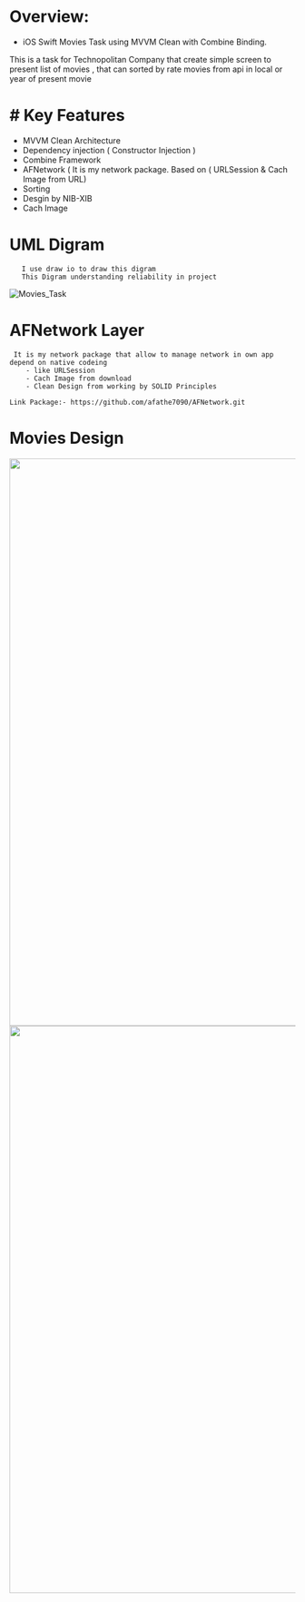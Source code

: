# Overview:
- iOS Swift Movies Task using MVVM Clean with Combine Binding.

This is a task for Technopolitan Company that create simple screen to present list of movies , that can sorted by rate movies from api in local or year of present movie

# # Key Features

- MVVM Clean Architecture
- Dependency injection ( Constructor Injection )
- Combine Framework
- AFNetwork ( It is my network package. Based on ( URLSession & Cach Image from URL)
- Sorting 
- Desgin by NIB-XIB
- Cach Image 

# UML Digram 

       I use draw io to draw this digram 
       This Digram understanding reliability in project 
![Movies_Task](https://user-images.githubusercontent.com/76500072/216841298-6d15fc1c-2d3d-43a4-a43d-7778e7342e4e.png)

# AFNetwork Layer 

     It is my network package that allow to manage network in own app depend on native codeing
        - like URLSession 
        - Cach Image from download
        - Clean Design from working by SOLID Principles
        
    Link Package:- https://github.com/afathe7090/AFNetwork.git
  
  
 #  Movies Design  
 <img align="left" width="600" height="1000" img src="https://user-images.githubusercontent.com/76500072/216841788-280ab4bd-7539-4c88-95c8-73b12ecff62a.png">
 <img align="left" width="600" height="1000" img src="https://user-images.githubusercontent.com/76500072/216841788-280ab4bd-7539-4c88-95c8-73b12ecff62a.png">
<!--  ![Screen Shot 2023-02-05 at 9 57 42 PM](https://user-images.githubusercontent.com/76500072/216841788-280ab4bd-7539-4c88-95c8-73b12ecff62a.png)![Screen Shot 2023-02-05 at 9 57 42 PM](https://user-images.githubusercontent.com/76500072/216841788-280ab4bd-7539-4c88-95c8-73b12ecff62a.png) -->
 
